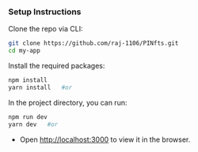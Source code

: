 ### Setup Instructions

Clone the repo via CLI:

```sh
git clone https://github.com/raj-1106/PINfts.git 
cd my-app
```

Install the required packages:

```sh
npm install
yarn install   #or
```

In the project directory, you can run:

```sh
npm run dev
yarn dev   #or
```

- Open [http://localhost:3000](http://localhost:3000) to view it in the browser.
